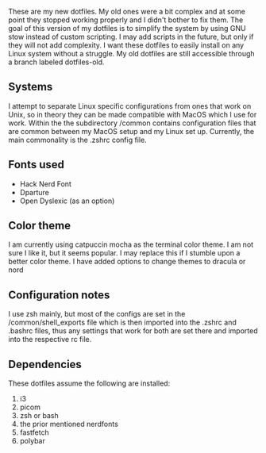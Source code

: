 These are my new dotfiles. 
My old ones were a bit complex and at some point they stopped working properly and I didn't bother to fix them.
The goal of this version of my dotfiles is to simplify the system by using GNU stow instead of custom scripting.
I may add scripts in the future, but only if they will not add complexity. I want these dotfiles to easily install on any Linux system without a struggle.
My old dotfiles are still accessible through a branch labeled dotfiles-old.

## Systems
I attempt to separate Linux specific configurations from ones that work on Unix, so in theory they can be made compatible with MacOS which I use for work.
Within the the subdirectory /common contains configuration files that are common between my MacOS setup and my Linux set up. Currently, the main commonality is the .zshrc config file.

## Fonts used
* Hack Nerd Font
* Dparture
* Open Dyslexic (as an option)

## Color theme
I am currently using catpuccin mocha as the terminal color theme. I am not sure I like it, but it seems popular. I may replace this if I stumble upon a better color theme.
I have added options to change themes to dracula or nord

## Configuration notes
I use zsh mainly, but most of the configs are set in the /common/shell_exports file which is then imported into the .zshrc and .bashrc files, thus any settings that work for both are set there and imported into the respective rc file.

## Dependencies
These dotfiles assume the following are installed:
1. i3
2. picom
3. zsh or bash
4. the prior mentioned nerdfonts
5. fastfetch
6. polybar